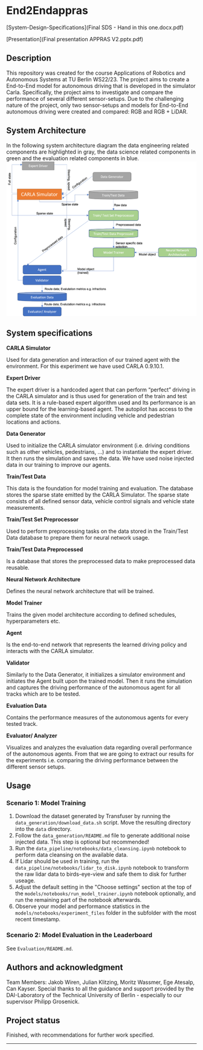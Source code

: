 # End2Endappras
[System-Design-Specifications](Final SDS - Hand in this one.docx.pdf)

[Presentation](Final presentation APPRAS V2.pptx.pdf)

## Description

This repository was created for the course Applications of Robotics and Autonomous Systems at TU Berlin WS22/23. 
The project aims to create a End-to-End model for autonomous driving that is developed in the simulator Carla. 
Specifically, the project aims to investigate and compare the performance of several different sensor-setups. 
Due to the challenging nature of the project, only two sensor-setups and models for End-to-End autonomous driving were created and compared: RGB and RGB + LiDAR. 

## System Architecture
In the following system architecture diagram the data engineering related components are highlighted in gray, the data science related components in green and the evaluation related components in blue.
![System architecture of project](figures/architecture.png "System architecture")

## System specifications

**CARLA Simulator**

Used for data generation and interaction of our trained agent with the environment. For this experiment we have used CARLA 0.9.10.1. 

**Expert Driver**

The expert driver is a hardcoded agent that can perform “perfect” driving in the CARLA simulator and is thus used for generation of the train and test data sets. It is a rule-based expert algorithm used and Its performance is an upper bound for the learning-based agent. The autopilot has access to the complete state of the environment including vehicle and pedestrian locations and actions. 

**Data Generator**

Used to initialize the CARLA simulator environment (i.e. driving conditions such as other vehicles, pedestrians, …) and to instantiate the expert driver. It then runs the simulation and saves the data. We have used noise injected data in our 
training to improve our agents.

**Train/Test Data**

This data is the foundation for model training and evaluation. The database stores the sparse state emitted by the CARLA Simulator. The sparse state consists of all defined sensor data, vehicle control signals and vehicle state measurements. 

**Train/Test Set Preprocessor**

Used to perform preprocessing tasks on the data stored in the Train/Test Data database to prepare them for neural network usage.

**Train/Test Data Preprocessed**

Is a database that stores the preprocessed data to make preprocessed data reusable.

**Neural Network Architecture**

Defines the neural network architecture that will be trained.

**Model Trainer**

Trains the given model architecture according to defined schedules, hyperparameters etc.

**Agent**

Is the end-to-end network that represents the learned driving policy and interacts with the CARLA simulator.

**Validator**

Similarly to the Data Generator, it initializes a simulator environment and initiates the Agent built upon the trained model. Then it runs the simulation and captures the driving performance of the autonomous agent for all tracks which are to be tested.

**Evaluation Data**

Contains the performance measures of the autonomous agents for every tested track.

**Evaluator/ Analyzer**

Visualizes and analyzes the evaluation data regarding overall performance of the autonomous agents. From that we are going to extract our results for the experiments i.e. comparing the driving performance between the different sensor setups.

## Usage

### Scenario 1: Model Training
1. Download the dataset generated by Transfuser by running the `data_generation/download_data.sh` script. Move the resulting directory into the `data` directory.
2. Follow the `data_generation/README.md` file to generate additional noise injected data. This step is optional but recommended!
3. Run the `data_pipeline/notebooks/data_cleansing.ipynb` notebook to perform data cleansing on the available data.
4. If Lidar should be used in training, run the `data_pipeline/notebooks/lidar_to_disk.ipynb` notebook to transform the raw lidar data to birds-eye-view and safe them to disk for further useage.
6. Adjust the default setting in the "Choose settings" section at the top of the `models/notebooks/run_model_trainer.ipynb` notebook optionally, and run the remaining part of the notebook afterwards.
7. Observe your model and performance statistics in the `models/notebooks/experiment_files` folder in the subfolder with the most recent timestamp.

### Scenario 2: Model Evaluation in the Leaderboard
See `Evaluation/README.md`.

## Authors and acknowledgment
Team Members:  Jakob Wiren, Julian Klitzing,  Moritz Wassmer, Ege Atesalp, Can Kayser.
Special thanks to all the guidance and support provided by the DAI-Laboratory of the Technical University of Berlin - especially to our supervisor Philipp Grosenick.



## Project status
Finished, with recommendations for further work specified. 

***
